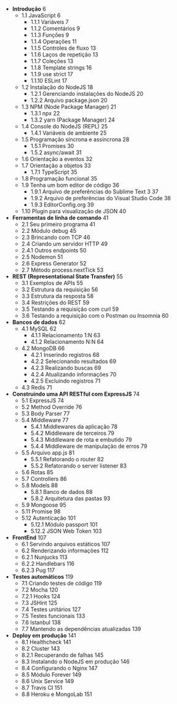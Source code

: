 - **Introdução**  6
  - 1.1 JavaScript  6
    - 1.1.1 Variáveis 7
    - 1.1.2 Comentários 9
    - 1.1.3 Funções 9
    - 1.1.4 Operações 11
    - 1.1.5 Controles de fluxo  13
    - 1.1.6 Laços de repetição  13
    - 1.1.7 Coleções  13
    - 1.1.8 Template strings  16
    - 1.1.9 use strict  17
    - 1.1.10 ESLint 17
  - 1.2 Instalação do NodeJS  18
    - 1.2.1 Gerenciando instalações do NodeJS 20
    - 1.2.2 Arquivo package.json  20
  - 1.3 NPM (Node Package Manager)  21
    - 1.3.1 npx 22
    - 1.3.2 yarn (Package Manager)  24
  - 1.4 Console do NodeJS (REPL)  25
    - 1.4.1 Variáveis de ambiente 25
  - 1.5 Programação síncrona e assíncrona 28
    - 1.5.1 Promises  30
    - 1.5.2 async/await 31
  - 1.6 Orientação a eventos  32
  - 1.7 Orientação a objetos  33
    - 1.7.1 TypeScript  35
  - 1.8 Programação funcional 35
  - 1.9 Tenha um bom editor de código 36
    - 1.9.1 Arquivo de preferências do Sublime Text 3 37
    - 1.9.2 Arquivo de preferências do Visual Studio Code 38
    - 1.9.3 EditorConfig.org  39
  - 1.10 Plugin para visualização de JSON 40
- **Ferramentas de linha de comando** 41
  - 2.1 Seu primeiro programa 41
  - 2.2 Módulo debug  45
  - 2.3 Brincando com TCP 46
  - 2.4 Criando um servidor HTTP  49
  - 2.4.1 Outros endpoints  50
  - 2.5 Nodemon 51
  - 2.6 Express Generator 52
  - 2.7 Método process.nextTick 53
- **REST (Representational State Transfer)**  55
  - 3.1 Exemplos de APIs  55
  - 3.2 Estrutura da requisição 56
  - 3.3 Estrutura da resposta 58
  - 3.4 Restrições do REST  59
  - 3.5 Testando a requisição com curl  59
  - 3.6 Testando a requisição com o Postman ou Insomnia 60
- **Bancos de dados** 62
  - 4.1 MySQL 62
    - 4.1.1 Relacionamento 1:N  63
    - 4.1.2 Relacionamento N:N  64
  - 4.2 MongoDB 66
    - 4.2.1 Inserindo registros 68
    - 4.2.2 Selecionando resultados 69
    - 4.2.3 Realizando buscas 69
    - 4.2.4 Atualizando informações 70
    - 4.2.5 Excluindo registros 71
  - 4.3 Redis 71
- **Construindo uma API RESTful com ExpressJS** 74
  - 5.1 ExpressJS 74
  - 5.2 Method Override 76
  - 5.3 Body Parser 77
  - 5.4 Middleware  77
    - 5.4.1 Middlewares da aplicação  78
    - 5.4.2 Middleware de terceiros 79
    - 5.4.3 Middleware de rota e embutido 79
    - 5.4.4 Middleware de manipulação de erros  79
  - 5.5 Arquivo app.js  81
    - 5.5.1 Refatorando o router  82
    - 5.5.2 Refatorando o server listener 83
  - 5.6 Rotas 85
  - 5.7 Controllers 86
  - 5.8 Models  88
    - 5.8.1 Banco de dados  88
    - 5.8.2 Arquitetura das pastas  93
  - 5.9 Mongoose  95
  - 5.11 Promise  98
  - 5.12 Autenticação 101
    - 5.12.1 Módulo passport  101
    - 5.12.2 JSON Web Token 103
- **FrontEnd**  107
  - 6.1 Servindo arquivos estáticos 107
  - 6.2 Renderizando informações  112
  - 6.2.1 Nunjucks  113
  - 6.2.2 Handlebars  116
  - 6.2.3 Pug 117
- **Testes automáticos**  119
  - 7.1 Criando testes de código  119
  - 7.2 Mocha 120
  - 7.2.1 Hooks 124
  - 7.3 JSHint  125
  - 7.4 Testes unitários  127
  - 7.5 Testes funcionais 133
  - 7.6 Istanbul  138
  - 7.7 Mantendo as dependências atualizadas  139
- **Deploy em produção**  141
  - 8.1 Healthcheck 141
  - 8.2 Cluster 143
  - 8.2.1 Recuperando de falhas 145
  - 8.3 Instalando o NodeJS em produção 146
  - 8.4 Configurando o Nginx  147
  - 8.5 Módulo Forever  149
  - 8.6 Unix Service  149
  - 8.7 Travis CI 151
  - 8.8 Heroku e MongoLab 151
